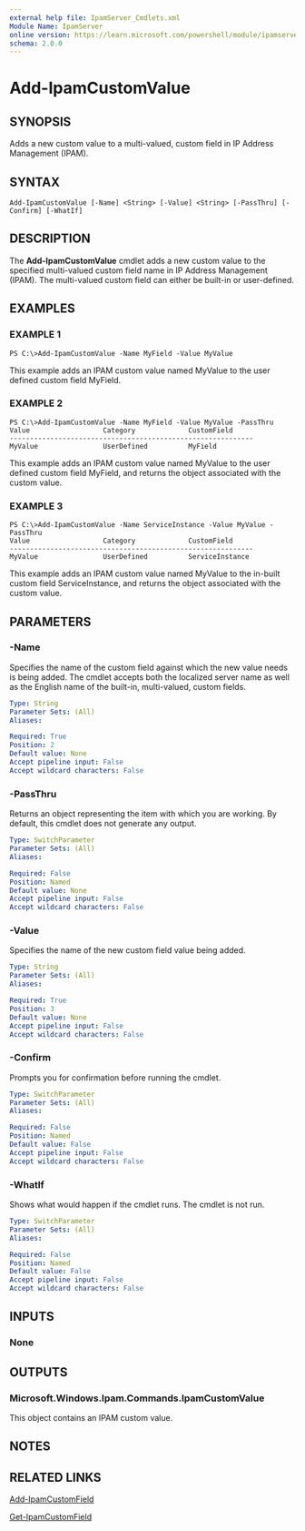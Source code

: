 ```yaml
---
external help file: IpamServer_Cmdlets.xml
Module Name: IpamServer
online version: https://learn.microsoft.com/powershell/module/ipamserver/add-ipamcustomvalue?view=windowsserver2012-ps&wt.mc_id=ps-gethelp
schema: 2.0.0
---
```


# Add-IpamCustomValue

## SYNOPSIS
Adds a new custom value to a multi-valued, custom field in IP Address Management (IPAM).

## SYNTAX

```
Add-IpamCustomValue [-Name] <String> [-Value] <String> [-PassThru] [-Confirm] [-WhatIf]
```

## DESCRIPTION
The **Add-IpamCustomValue** cmdlet adds a new custom value to the specified multi-valued custom field name in IP Address Management (IPAM).
The multi-valued custom field can either be built-in or user-defined.

## EXAMPLES

### EXAMPLE 1
```
PS C:\>Add-IpamCustomValue -Name MyField -Value MyValue
```

This example adds an IPAM custom value named MyValue to the user defined custom field MyField.

### EXAMPLE 2
```
PS C:\>Add-IpamCustomValue -Name MyField -Value MyValue -PassThru
Value                  Category             CustomField 
------------------------------------------------------------ 
MyValue                UserDefined          MyField
```

This example adds an IPAM custom value named MyValue to the user defined custom field MyField, and returns the object associated with the custom value.

### EXAMPLE 3
```
PS C:\>Add-IpamCustomValue -Name ServiceInstance -Value MyValue -PassThru
Value                  Category             CustomField 
------------------------------------------------------------ 
MyValue                UserDefined          ServiceInstance
```

This example adds an IPAM custom value named MyValue to the in-built custom field ServiceInstance, and returns the object associated with the custom value.

## PARAMETERS

### -Name
Specifies the name of the custom field against which the new value needs is being added.
The cmdlet accepts both the localized server name as well as the English name of the built-in, multi-valued, custom fields.

```yaml
Type: String
Parameter Sets: (All)
Aliases: 

Required: True
Position: 2
Default value: None
Accept pipeline input: False
Accept wildcard characters: False
```

### -PassThru
Returns an object representing the item with which you are working.
By default, this cmdlet does not generate any output.

```yaml
Type: SwitchParameter
Parameter Sets: (All)
Aliases: 

Required: False
Position: Named
Default value: None
Accept pipeline input: False
Accept wildcard characters: False
```

### -Value
Specifies the name of the new custom field value being added.

```yaml
Type: String
Parameter Sets: (All)
Aliases: 

Required: True
Position: 3
Default value: None
Accept pipeline input: False
Accept wildcard characters: False
```

### -Confirm
Prompts you for confirmation before running the cmdlet.

```yaml
Type: SwitchParameter
Parameter Sets: (All)
Aliases: 

Required: False
Position: Named
Default value: False
Accept pipeline input: False
Accept wildcard characters: False
```

### -WhatIf
Shows what would happen if the cmdlet runs.
The cmdlet is not run.

```yaml
Type: SwitchParameter
Parameter Sets: (All)
Aliases: 

Required: False
Position: Named
Default value: False
Accept pipeline input: False
Accept wildcard characters: False
```

## INPUTS

### None

## OUTPUTS

### Microsoft.Windows.Ipam.Commands.IpamCustomValue
This object contains an IPAM custom value.

## NOTES

## RELATED LINKS

[Add-IpamCustomField](./Add-IpamCustomField.md)

[Get-IpamCustomField](./Get-IpamCustomField.md)


